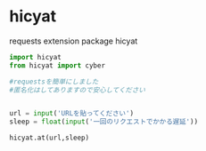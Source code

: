 # hicyat
requests extension package hicyat
```python
import hicyat
from hicyat import cyber

#requestsを簡単にしました
#匿名化はしてありますので安心してください


url = input('URLを貼ってください')
sleep = float(input('一回のリクエストでかかる遅延'))

hicyat.at(url,sleep)
```

